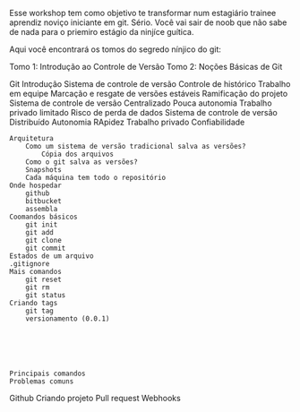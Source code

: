 Esse workshop tem como objetivo te transformar num estagiário trainee aprendiz noviço iniciante em git. Sério. Você vai sair de noob que não sabe de nada para o priemiro estágio da ninjíce guítica.

Aqui você encontrará os tomos do segredo nínjico do git:

Tomo 1: Introdução ao Controle de Versão
Tomo 2: Noções Básicas de Git

Git
	Introdução
		Sistema de controle de versão
			Controle de histórico
			Trabalho em equipe
			Marcação e resgate de versões estáveis
			Ramificação do projeto
		Sistema de controle de versão Centralizado
			Pouca autonomia
			Trabalho privado limitado
			Risco de perda de dados
		Sistema de controle de versão Distribuído
			Autonomia
			RApidez
			Trabalho privado
			Confiabilidade
	
	Arquitetura
		Como um sistema de versão tradicional salva as versões?
			Cópia dos arquivos
		Como o git salva as versões?
		Snapshots
		Cada máquina tem todo o repositório
	Onde hospedar
		github
		bitbucket
		assembla
	Coomandos básicos
		git init
		git add
		git clone
		git commit
	Estados de um arquivo
	.gitignore
	Mais comandos
		git reset
		git rm
		git status
	Criando tags
		git tag
		versionamento (0.0.1)
	
	
		
	
	
	
	Principais comandos
	Problemas comuns
Github
	Criando projeto
	Pull request
	Webhooks
	


